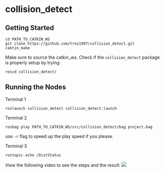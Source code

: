 # collision_detect

## Getting Started
```
cd PATH_TO_CATKIN_WS
git clone https://github.com/trns1997/collision_detect.git
caktin_make 
```
Make sure to source the catkin_ws. Check if the `collision_detect` package is properly setup by trying:
```
roscd collision_detect/
```

## Running the Nodes
Terminal 1
```
roslaunch collision_detect collision_detect.launch
```
Terminal 2
```
rosbag play PATH_TO_CATKIN_WS/src/collision_detect/bag project.bag
```
use `-r` flag to speed up the play speed if you please.

Terminal 3
```
rostopic echo /DistStatus
```
View the following video to see the steps and the result:
<img src= />
